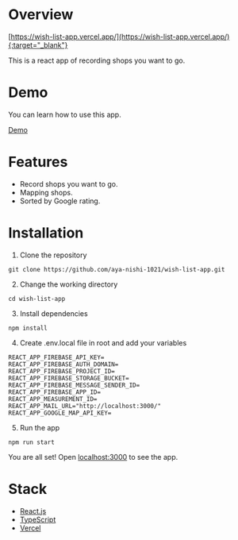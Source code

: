 # Overview

[https://wish-list-app.vercel.app/](https://wish-list-app.vercel.app/){:target="_blank"}

This is a react app of recording shops you want to go.

# Demo

You can learn how to use this app.

[Demo](https://user-images.githubusercontent.com/37161238/162149795-6313928c-51b8-48f5-bf66-b399443c33c7.mov)

# Features

- Record shops you want to go.
- Mapping shops.
- Sorted by Google rating.

# Installation

1. Clone the repository

`git clone https://github.com/aya-nishi-1021/wish-list-app.git`

2. Change the working directory

`cd wish-list-app`

3. Install dependencies

`npm install`

4. Create .env.local file in root and add your variables

```
REACT_APP_FIREBASE_API_KEY=
REACT_APP_FIREBASE_AUTH_DOMAIN=
REACT_APP_FIREBASE_PROJECT_ID=
REACT_APP_FIREBASE_STORAGE_BUCKET=
REACT_APP_FIREBASE_MESSAGE_SENDER_ID=
REACT_APP_FIREBASE_APP_ID=
REACT_APP_MEASUREMENT_ID=
REACT_APP_MAIL_URL="http://localhost:3000/"
REACT_APP_GOOGLE_MAP_API_KEY=
```

5. Run the app

`npm run start`

You are all set! Open [localhost:3000](http://localhost:3000/) to see the app.

# Stack

- [React.js](https://reactjs.org/)
- [TypeScript](https://www.typescriptlang.org/)
- [Vercel](https://vercel.com/dashboard)

